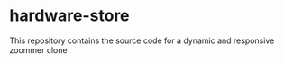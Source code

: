 # hardware-store
This repository contains the source code for a dynamic and responsive zoommer clone
